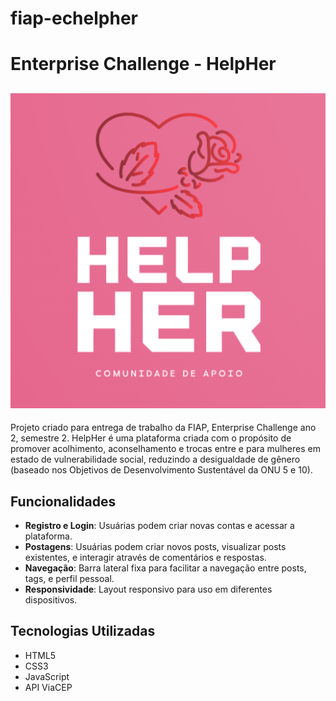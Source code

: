 # fiap-echelpher

# Enterprise Challenge - HelpHer

## ![Logo](./assets/images/logo1.png)

Projeto criado para entrega de trabalho da FIAP, Enterprise Challenge ano 2, semestre 2. HelpHer é uma plataforma criada com o propósito de promover acolhimento, aconselhamento e trocas entre e para mulheres em estado de vulnerabilidade social, reduzindo a desigualdade de gênero (baseado nos Objetivos de Desenvolvimento Sustentável da ONU 5 e 10).

## Funcionalidades

- **Registro e Login**: Usuárias podem criar novas contas e acessar a plataforma.
- **Postagens**: Usuárias podem criar novos posts, visualizar posts existentes, e interagir através de comentários e respostas.
- **Navegação**: Barra lateral fixa para facilitar a navegação entre posts, tags, e perfil pessoal.
- **Responsividade**: Layout responsivo para uso em diferentes dispositivos.

## Tecnologias Utilizadas

- HTML5
- CSS3
- JavaScript 
- API ViaCEP

